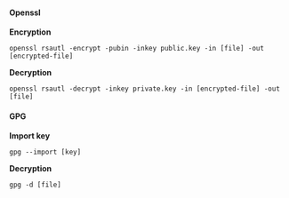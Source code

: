#### Openssl
**Encryption**
```shell
openssl rsautl -encrypt -pubin -inkey public.key -in [file] -out [encrypted-file]
```

**Decryption**
```shell
openssl rsautl -decrypt -inkey private.key -in [encrypted-file] -out [file]
```

#### GPG

**Import key**
```shell
gpg --import [key]
```

**Decryption**
```shell
gpg -d [file]
```



